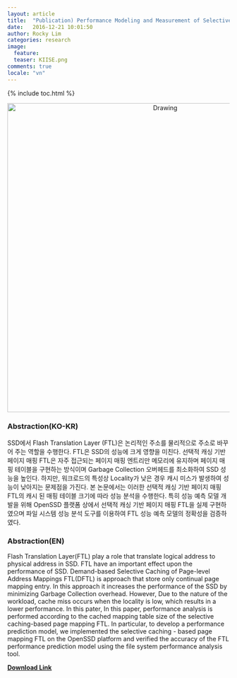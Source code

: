 ```yaml
---
layout: article
title:  "Publication) Performance Modeling and Measurement of Selective Page-Mapping Table on the OpenSSD Platform"
date:   2016-12-21 10:01:50
author: Rocky Lim
categories: research
image:
  feature:
  teaser: KIISE.png
comments: true
locale: "vn"
---
```


{% include toc.html %}


<p style="text-align: center;">
	<img src="{{ site.url }}/images/KIISE.png" alt="Drawing" style="width: 700px;"/>
</p>

### Abstraction(KO-KR)

SSD에서 Flash Translation Layer (FTL)은 논리적인 주소를 물리적으로 주소로 바꾸어 주는 역할을 수행한다. FTL은 SSD의 성능에 크게 영향을 미친다. 선택적 캐싱 기반 페이지 매핑 FTL은 자주 접근되는 페이지 매핑 엔트리만 메모리에 유지하며 페이지 매핑 테이블을 구현하는 방식이며 Garbage Collection 오버헤드를 최소화하여 SSD 성능을 높인다. 하지만, 워크로드의 특성상 Locality가 낮은 경우 캐시 미스가 발생하여 성능이 낮아지는 문제점을 가진다. 본 논문에서는 이러한 선택적 캐싱 기반 페이지 매핑 FTL의 캐시 된 매핑 테이블 크기에 따라 성능 분석을 수행한다. 특히 성능 예측 모델 개발을 위해 OpenSSD 플랫폼 상에서 선택적 캐싱 기반 페이지 매핑 FTL을 실제 구현하였으며 파일 시스템 성능 분석 도구를 이용하여 FTL 성능 예측 모델의 정확성을 검증하였다.


### Abstraction(EN)

Flash Translation Layer(FTL) play a role that translate logical address to physical address in SSD. FTL have an important effect upon the performance of SSD. Demand-based Selective Caching of Page-level Address Mappings FTL(DFTL) is approach that store only continual page mapping entry. In this approach it increases the performance of the SSD by minimizing Garbage Collection overhead. However, Due to the nature of the workload, cache miss occurs when the locality is low, which results in a lower performance. In this pater, In this paper, performance analysis is performed according to the cached mapping table size of the selective caching-based page mapping FTL. In particular, to develop a performance prediction model, we implemented the selective caching - based page mapping FTL on the OpenSSD platform and verified the accuracy of the FTL performance prediction model using the file system performance analysis tool.

**[Download Link](http://www.eiric.or.kr/community/post2.php?m=view&gubun=201612&num=7239&pg=5&seGubun=&seGubun1=&SnxGubun=%C6%F7%BD%BA%C5%CD&searchBy=&searchWord=​ "KISSE download")**